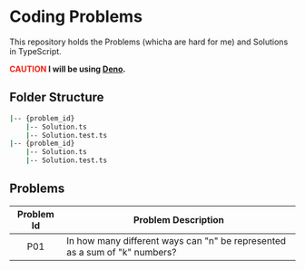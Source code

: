 # Coding Problems


This repository holds the Problems (whicha are hard for me) and Solutions in TypeScript.

**<span style="color: #F32013;">CAUTION</span> I will be using [Deno](https://www.deno.land).**

## Folder Structure

```bash
|-- {problem_id}
    |-- Solution.ts
    |-- Solution.test.ts
|-- {problem_id}
    |-- Solution.ts
    |-- Solution.test.ts
```

## Problems

|Problem Id|Problem Description|
|:--------:|-------------------|
|P01| In how many different ways can "n" be represented as a sum of "k" numbers?|